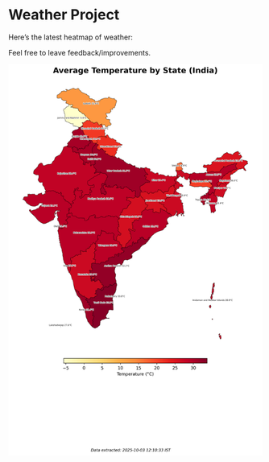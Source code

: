 # Weather Project

Here’s the latest heatmap of weather:

Feel free to leave feedback/improvements.

![India Heatmap](docs/assets/india_heatmap.png?v=DF6FE3)
